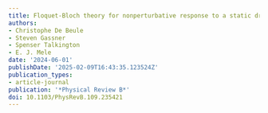 ```yaml
---
title: Floquet-Bloch theory for nonperturbative response to a static drive
authors:
- Christophe De Beule
- Steven Gassner
- Spenser Talkington
- E. J. Mele
date: '2024-06-01'
publishDate: '2025-02-09T16:43:35.123524Z'
publication_types:
- article-journal
publication: '*Physical Review B*'
doi: 10.1103/PhysRevB.109.235421
---
```

